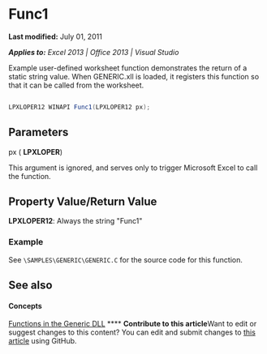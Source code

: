 
# Func1

 **Last modified:** July 01, 2011

 _**Applies to:** Excel 2013 | Office 2013 | Visual Studio_

Example user-defined worksheet function demonstrates the return of a static string value. When GENERIC.xll is loaded, it registers this function so that it can be called from the worksheet.


```C#

LPXLOPER12 WINAPI Func1(LPXLOPER12 px);
```


## Parameters

px ( **LPXLOPER**)

This argument is ignored, and serves only to trigger Microsoft Excel to call the function.


## Property Value/Return Value

 **LPXLOPER12**: Always the string "Func1"


### Example

See  `\SAMPLES\GENERIC\GENERIC.C` for the source code for this function.


## See also


#### Concepts


 [Functions in the Generic DLL](80ce2247-d69d-45b0-b5e2-4ff0d7078a2c.md)
****   **Contribute to this article**Want to edit or suggest changes to this content? You can edit and submit changes to  [this article](https://github.com/jhershey00/VBA_Excel_Test/OpenXMLCon/articles/801b14ef-0be8-4b97-919d-a9d413705d1c.md) using GitHub.

